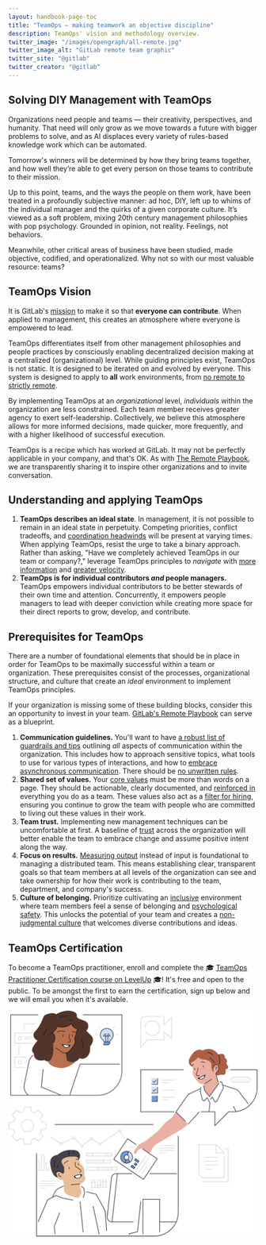 ```yaml
---
layout: handbook-page-toc
title: "TeamOps — making teamwork an objective discipline"
description: TeamOps' vision and methodology overview.
twitter_image: "/images/opengraph/all-remote.jpg"
twitter_image_alt: "GitLab remote team graphic"
twitter_site: "@gitlab"
twitter_creator: "@gitlab"
---
```


## Solving DIY Management with TeamOps

Organizations need people and teams — their creativity, perspectives, and humanity. That need will only grow as we move towards a future with bigger problems to solve, and as AI displaces every variety of rules-based knowledge work which can be automated.

Tomorrow's winners will be determined by how they bring teams together, and how well they’re able to get every person on those teams to contribute to their mission.

Up to this point, teams, and the ways the people on them work, have been treated in a profoundly subjective manner: ad hoc, DIY, left up to whims of the individual manager and the quirks of a given corporate culture. It’s viewed as a soft problem, mixing 20th century management philosophies with pop psychology. Grounded in opinion, not reality. Feelings, not behaviors.

Meanwhile, other critical areas of business have been studied, made objective, codified, and operationalized. Why not so with our most valuable resource: teams?


## TeamOps Vision

It is GitLab's [mission](https://about.gitlab.com/company/mission/) to make it so that **everyone can contribute**. When applied to management, this creates an atmosphere where everyone is empowered to lead.

TeamOps differentiates itself from other management philosophies and people practices by consciously enabling decentralized decision making at a centralized (organizational) level. While guiding principles exist, TeamOps is not static. It is designed to be iterated on and evolved by everyone. This system is designed to apply to **all** work environments, from [no remote to strictly remote](https://about.gitlab.com/company/culture/all-remote/stages/).

By implementing TeamOps at an *organizational* level, *individuals* within the organization are less constrained. Each team member receives greater agency to exert self-leadership. Collectively, we believe this atmosphere allows for more informed decisions, made quicker, more frequently, and with a higher likelihood of successful execution.

TeamOps is a recipe which has worked at GitLab. It may not be perfectly applicable in your company, and that's OK. As with [The Remote Playbook](https://learn.gitlab.com/allremote/), we are transparently sharing it to inspire other organizations and to invite conversation.

## Understanding and applying TeamOps

1. **TeamOps describes an ideal state**. In management, it is not possible to remain in an ideal state in perpetuity. Competing priorities, conflict tradeoffs, and [coordination headwinds](https://komoroske.com/slime-mold/) will be present at varying times. When applying TeamOps, resist the urge to take a binary approach. Rather than asking, "Have we completely achieved TeamOps in our team or company?," leverage TeamOps principles to *navigate* with [more information](/handbook/teamops/shared-reality/) and [greater velocity](/handbook/teamops/everyone-contributes/).
1. **TeamOps is for individual contributors *and* people managers.** TeamOps empowers individual contributors to be better stewards of their own time and attention. Concurrently, it empowers people managers to lead with deeper conviction while creating more space for their direct reports to grow, develop, and contribute.

## Prerequisites for TeamOps

There are a number of foundational elements that should be in place in order for TeamOps to be maximally successful within a team or organization. These prerequisites consist of the processes, organizational structure, and culture that create an *ideal* environment to implement TeamOps principles.

If your organization is missing some of these building blocks, consider this an opportunity to invest in your team. [GitLab's Remote Playbook](https://learn.gitlab.com/allremote/remote-playbook) can serve as a blueprint.

1. **Communication guidelines.** You'll want to have [a robust list of guardrails and tips](/handbook/communication/) outlining *all* aspects of communication within the organization. This includes how to approach sensitive topics, what tools to use for various types of interactions, and how to [embrace asynchronous communication](https://about.gitlab.com/company/culture/all-remote/asynchronous/). There should be [no unwritten rules](https://about.gitlab.com/company/culture/all-remote/building-culture/#no-unwritten-rules-in-a-remote-work-culture).
1. **Shared set of values.** Your [core values](/handbook/values/) must be more than words on a page. They should be actionable, clearly documented, and [reinforced in](https://about.gitlab.com/company/culture/all-remote/building-culture/#reinforcing-your-values) everything you do as a team. These values also act as a [filter for hiring](https://about.gitlab.com/company/culture/all-remote/building-culture/#how-do-i-assess-culture-fit-remotely), ensuring you continue to grow the team with people who are committed to living out these values in their work.
1. **Team trust.** Implementing new management techniques can be uncomfortable at first. A baseline of [trust](/handbook/leadership/building-trust/) across the organization will better enable the team to embrace change and assume positive intent along the way.
1. **Focus on results.** [Measuring output](https://about.gitlab.com/company/culture/all-remote/management/#focusing-on-results) instead of input is foundational to managing a distributed team. This means establishing clear, transparent goals so that team members at all levels of the organization can see and take ownership for how their work is contributing to the team, department, and company's success.
1. **Culture of belonging.** Prioritize cultivating an [inclusive](https://about.gitlab.com/company/culture/inclusion/) environment where team members feel a sense of belonging and [psychological safety](/handbook/leadership/emotional-intelligence/psychological-safety/). This unlocks the potential of your team and creates a [non-judgmental culture](https://about.gitlab.com/company/culture/all-remote/mental-health/#create-a-non-judgemental-culture) that welcomes diverse contributions and ideas.

## TeamOps Certification

To become a TeamOps practitioner, enroll and complete the 🎓 [TeamOps Practitioner Certification course on LevelUp](https://levelup.gitlab.com/learn/course/teamops) 🎓! It's free and open to the public. To be amongst the first to earn the certification, sign up below and we will email you when it's available.

![GitLab TeamOps teamwork illustration](/teamops/images/teamops-illustration_teamwork_blue.jpg)
